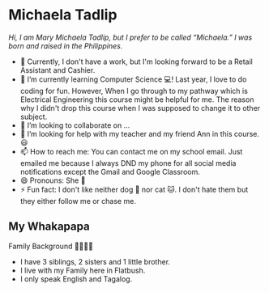 # Michaela Tadlip 
_Hi, I am Mary Michaela Tadlip, but I prefer to be called “Michaela.” I was born and raised in the Philippines._ 
- 🔭 Currently, I don't have a work, but I'm looking forward to be a Retail Assistant and Cashier. 
- 🌱 I’m currently learning Computer Science 💻! Last year, I love to do coding for fun. However, When I go through to my pathway which is Electrical Engineering this course might be helpful for me. The reason why I didn't drop this course when I was supposed to change it to other subject. 
- 👯 I’m looking to collaborate on ...
- 🤔 I’m looking for help with my teacher and my friend Ann in this course. 😃
- 📫 How to reach me: You can contact me on my school email. Just emailed me because I always DND my phone for all social media notifications except the Gmail and Google Classroom. 
- 😄 Pronouns: She 👧
- ⚡ Fun fact: I don't like neither dog 🐶 nor cat 🐱. I don't hate them but they either follow me or chase me. 

## My Whakapapa 
Family Background 👨‍👨‍👧‍👧
- I have 3 siblings, 2 sisters and 1 little brother.
- I live with my Family here in Flatbush.
- I only speak English and Tagalog. 
